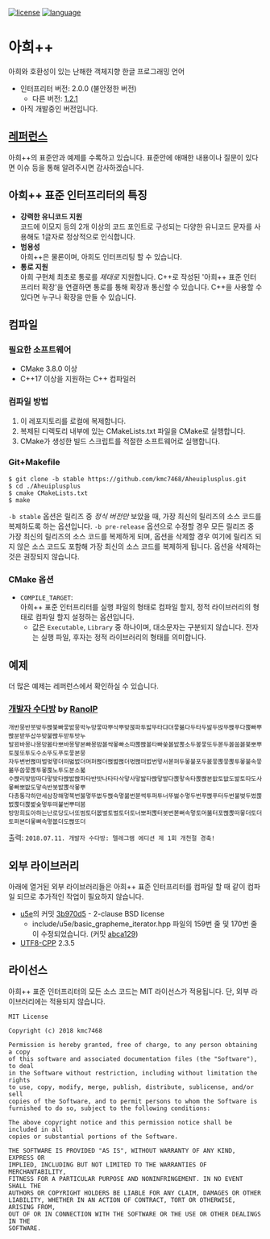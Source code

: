 [![license](https://img.shields.io/badge/license-MIT-brightgreen.svg)](https://shields.io/) [![language](https://img.shields.io/badge/language-C%2B%2B17-blue.svg)](https://shields.io/)
# 아희++
아희와 호환성이 있는 난해한 객체지향 한글 프로그래밍 언어
- 인터프리터 버전: 2.0.0 (불안정한 버전)
	- 다른 버전: [1.2.1](https://github.com/kmc7468/Aheuiplusplus/tree/version/1.2.1)
- 아직 개발중인 버전입니다.
## [레퍼런스](https://github.com/kmc7468/Aheuiplusplus/wiki)
아희++의 표준안과 예제를 수록하고 있습니다. 표준안에 애매한 내용이나 질문이 있다면 이슈 등을 통해 알려주시면 감사하겠습니다.
## 아희++ 표준 인터프리터의 특징
- **강력한 유니코드 지원**<br>
코드에 이모지 등의 2개 이상의 코드 포인트로 구성되는 다양한 유니코드 문자를 사용해도 1글자로 정상적으로 인식합니다.
- **범용성**<br>
아희++은 물론이며, 아희도 인터프리팅 할 수 있습니다.
- **통로 지원**<br>
아희 구현체 최초로 통로를 *제대로* 지원합니다. C++로 작성된 '아희++ 표준 인터프리터 확장'을 연결하면 통로를 통해 확장과 통신할 수 있습니다. C++을 사용할 수 있다면 누구나 확장을 만들 수 있습니다.
## 컴파일
### 필요한 소프트웨어
- CMake 3.8.0 이상
- C++17 이상을 지원하는 C++ 컴파일러
### 컴파일 방법
1. 이 레포지토리를 로컬에 복제합니다.
2. 복제된 디렉토리 내부에 있는 CMakeLists.txt 파일을 CMake로 실행합니다.
3. CMake가 생성한 빌드 스크립트를 적절한 소프트웨어로 실행합니다.
### Git+Makefile
```
$ git clone -b stable https://github.com/kmc7468/Aheuiplusplus.git
$ cd ./Aheuiplusplus
$ cmake CMakeLists.txt
$ make
```
`-b stable` 옵션은 릴리즈 중 *정식 버전만* 보았을 때, 가장 최신의 릴리즈의 소스 코드를 복제하도록 하는 옵션입니다. `-b pre-release` 옵션으로 수정할 경우 모든 릴리즈 중 가장 최신의 릴리즈의 소스 코드를 복제하게 되며, 옵션을 삭제할 경우 여기에 릴리즈 되지 않은 소스 코드도 포함해 가장 최신의 소스 코드를 복제하게 됩니다. 옵션을 삭제하는 것은 권장되지 않습니다.
### CMake 옵션
- `COMPILE_TARGET`:<br>
아희++ 표준 인터프리터를 실행 파일의 형태로 컴파일 할지, 정적 라이브러리의 형태로 컴파일 할지 설정하는 옵션입니다.
	- 값은 `Executable`, `Library` 중 하나이며, 대소문자는 구분되지 않습니다. 전자는 실행 파일, 후자는 정적 라이브러리의 형태를 의미합니다.
## 예제
더 많은 예제는 레퍼런스에서 확인하실 수 있습니다.
### [개발자 수다방](https://gist.github.com/RanolP/6ecb4b1030fccad19dc05f3716d6c2c7) by [RanolP](https://gist.github.com/RanolP)
```
개반뭉반붓밪두빥붖빠뭏밠뭉박누망뭏따뿌삭뿌밪붅파투밣뚜타댜뎌뭏뷺다두타두밢두밙뚜빥푸다뿑빠뿌빥분받뚜삽쑤밪불빥두받투밧누
발꾔바몽나몽망봀타뽀바몽맣본빠몽밤봃싹뫃빠소따뽅빥볼타빠쑺봃밠뽅소두봎뭏또두볻두봃쑵봃붖뽀뿌토붅또투도수소뚜도푸토뭏본뭉
자두변번뻕떠벌벚멓더떠벓벐더머퍼뻕더뻕벒뻕더벇뻕떠벐번멓서볻퍼두뫃불포두봀뭏뽅뭏뽅투뫃불속뭏볾뚜쏩뭏뽅투뫃뿑노투도분소붋
수뺝리밪밤따다맣밪타빥밠빥파타반밧나타타삭맣사맣밢타빥맣발다뽅맣속타뽅빥본밦토밦도밞토따도사뫃빠뽀밦도맣속반봇밠뽅삭뫃뿌
다총통각하만세삼창해멓북번붏멓뚜벖두뻕숙멓붊번붇썩투퍼투너뚜벓수멓두번푸뻕푸터두번불벚두벘뿑벐뿑더뿑벑숮멓투떠붍번뿌떠붐
방망희됴아하는난로당도너또범토더봆벌토벌토더토너뽀퍼뽅터봇번볻뻐속멓토머볾터포뻕뽅떠뫃더토더토퍼본더뫃뻐속멓봆더도뻕또더
```
출력: `2018.07.11. 개발자 수다방: 텔레그램 에디션 제 1회 개천절 경축!`
## 외부 라이브러리
아래에 열거된 외부 라이브러리들은 아희++ 표준 인터프리터를 컴파일 할 때 같이 컴파일 되므로 추가적인 작업이 필요하지 않습니다.
- [u5e](https://github.com/ruoso/u5e)의 커밋 [3b970d5](https://github.com/ruoso/u5e/tree/3b970d5bc251fdef341d039d66c84ec5eaf4cb6a) - 2-clause BSD license
	- include/u5e/basic_grapheme_iterator.hpp 파일의 159번 줄 및 170번 줄이 수정되었습니다. (커밋 [abca129](https://github.com/kmc7468/Aheuiplusplus/commit/abca1292fe6c421d835516e00b33d62ae5710200))
- [UTF8-CPP](https://github.com/nemtrif/utfcpp) 2.3.5
## 라이선스
아희++ 표준 인터프리터의 모든 소스 코드는 MIT 라이선스가 적용됩니다. 단, 외부 라이브러리에는 적용되지 않습니다.
```
MIT License

Copyright (c) 2018 kmc7468

Permission is hereby granted, free of charge, to any person obtaining a copy
of this software and associated documentation files (the "Software"), to deal
in the Software without restriction, including without limitation the rights
to use, copy, modify, merge, publish, distribute, sublicense, and/or sell
copies of the Software, and to permit persons to whom the Software is
furnished to do so, subject to the following conditions:

The above copyright notice and this permission notice shall be included in all
copies or substantial portions of the Software.

THE SOFTWARE IS PROVIDED "AS IS", WITHOUT WARRANTY OF ANY KIND, EXPRESS OR
IMPLIED, INCLUDING BUT NOT LIMITED TO THE WARRANTIES OF MERCHANTABILITY,
FITNESS FOR A PARTICULAR PURPOSE AND NONINFRINGEMENT. IN NO EVENT SHALL THE
AUTHORS OR COPYRIGHT HOLDERS BE LIABLE FOR ANY CLAIM, DAMAGES OR OTHER
LIABILITY, WHETHER IN AN ACTION OF CONTRACT, TORT OR OTHERWISE, ARISING FROM,
OUT OF OR IN CONNECTION WITH THE SOFTWARE OR THE USE OR OTHER DEALINGS IN THE
SOFTWARE.
```